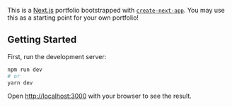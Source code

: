 This is a [Next.js](https://nextjs.org/) portfolio bootstrapped with [`create-next-app`](https://github.com/vercel/next.js/tree/canary/packages/create-next-app). You may use this as a starting point for your own portfolio!

## Getting Started

First, run the development server:

```bash
npm run dev
# or
yarn dev
```

Open [http://localhost:3000](http://localhost:3000) with your browser to see the result.
